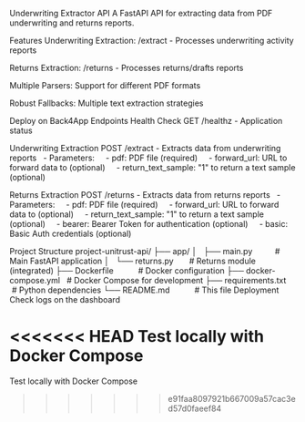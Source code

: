 Underwriting Extractor API
A FastAPI API for extracting data from PDF underwriting and returns reports.

Features
Underwriting Extraction: /extract - Processes underwriting activity reports

Returns Extraction: /returns - Processes returns/drafts reports

Multiple Parsers: Support for different PDF formats

Robust Fallbacks: Multiple text extraction strategies

Deploy on Back4App
Endpoints
Health Check
GET /healthz - Application status

Underwriting Extraction
POST /extract - Extracts data from underwriting reports
  - Parameters:
    - pdf: PDF file (required)
    - forward_url: URL to forward data to (optional)
    - return_text_sample: "1" to return a text sample (optional)

Returns Extraction
POST /returns - Extracts data from returns reports
  - Parameters:
    - pdf: PDF file (required)
    - forward_url: URL to forward data to (optional)
    - return_text_sample: "1" to return a text sample (optional)
    - bearer: Bearer Token for authentication (optional)
    - basic: Basic Auth credentials (optional)

Project Structure
project-unitrust-api/
├── app/
│   ├── main.py          # Main FastAPI application
│   └── returns.py       # Returns module (integrated)
├── Dockerfile           # Docker configuration
├── docker-compose.yml   # Docker Compose for development
├── requirements.txt     # Python dependencies
└── README.md           # This file
Deployment
Check logs on the dashboard

<<<<<<< HEAD
Test locally with Docker Compose
=======
Test locally with Docker Compose
>>>>>>> e91faa8097921b667009a57cac3ed57d0faeef84
